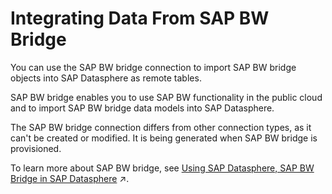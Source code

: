 <!-- loioc07d8004955c4a86939debae4aa9022d -->

# Integrating Data From SAP BW Bridge

You can use the SAP BW bridge connection to import SAP BW bridge objects into SAP Datasphere as remote tables.

SAP BW bridge enables you to use SAP BW functionality in the public cloud and to import SAP BW bridge data models into SAP Datasphere.

The SAP BW bridge connection differs from other connection types, as it can't be created or modified. It is being generated when SAP BW bridge is provisioned.

To learn more about SAP BW bridge, see [Using SAP Datasphere, SAP BW Bridge in SAP Datasphere](https://help.sap.com/viewer/1714feae4425415f8e6fd6ab8578e1e6/internal/en-US/b2a2df3c588849a494295aff0aa698a0.html "SAP Datasphere, SAP BW bridge enables you to use SAP BW functionality in the public cloud, to convert SAP BW∕4HANA and SAP BW models into SAP BW bridge models, and to import SAP BW bridge models into SAP Datasphere.") :arrow_upper_right:.

